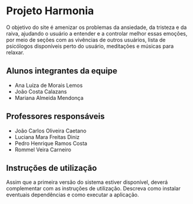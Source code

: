 # Projeto Harmonia

O objetivo do site é amenizar os problemas da ansiedade, da tristeza e da raiva, ajudando o usuário a entender e a controlar melhor essas emoções, por meio de seções com as vivências de outros usuários, lista de psicólogos disponíveis perto do usuário, meditações e músicas para relaxar.

## Alunos integrantes da equipe

* Ana Luíza de Morais Lemos
* João Costa Calazans
* Mariana Almeida Mendonça

## Professores responsáveis

* João Carlos Oliveira Caetano
* Luciana Mara Freitas Diniz
* Pedro Henrique Ramos Costa
* Rommel Veira Carneiro

## Instruções de utilização

Assim que a primeira versão do sistema estiver disponível, deverá complementar com as instruções de utilização. Descreva como instalar eventuais dependências e como executar a aplicação.
